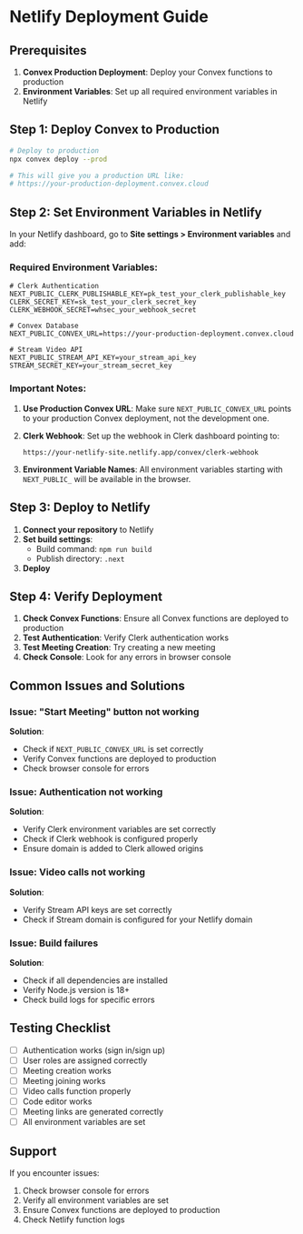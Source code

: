 # Netlify Deployment Guide

## Prerequisites

1. **Convex Production Deployment**: Deploy your Convex functions to production
2. **Environment Variables**: Set up all required environment variables in Netlify

## Step 1: Deploy Convex to Production

```bash
# Deploy to production
npx convex deploy --prod

# This will give you a production URL like:
# https://your-production-deployment.convex.cloud
```

## Step 2: Set Environment Variables in Netlify

In your Netlify dashboard, go to **Site settings > Environment variables** and add:

### Required Environment Variables:

```env
# Clerk Authentication
NEXT_PUBLIC_CLERK_PUBLISHABLE_KEY=pk_test_your_clerk_publishable_key
CLERK_SECRET_KEY=sk_test_your_clerk_secret_key
CLERK_WEBHOOK_SECRET=whsec_your_webhook_secret

# Convex Database
NEXT_PUBLIC_CONVEX_URL=https://your-production-deployment.convex.cloud

# Stream Video API
NEXT_PUBLIC_STREAM_API_KEY=your_stream_api_key
STREAM_SECRET_KEY=your_stream_secret_key
```

### Important Notes:

1. **Use Production Convex URL**: Make sure `NEXT_PUBLIC_CONVEX_URL` points to your production Convex deployment, not the development one.

2. **Clerk Webhook**: Set up the webhook in Clerk dashboard pointing to:
   ```
   https://your-netlify-site.netlify.app/convex/clerk-webhook
   ```

3. **Environment Variable Names**: All environment variables starting with `NEXT_PUBLIC_` will be available in the browser.

## Step 3: Deploy to Netlify

1. **Connect your repository** to Netlify
2. **Set build settings**:
   - Build command: `npm run build`
   - Publish directory: `.next`
3. **Deploy**

## Step 4: Verify Deployment

1. **Check Convex Functions**: Ensure all Convex functions are deployed to production
2. **Test Authentication**: Verify Clerk authentication works
3. **Test Meeting Creation**: Try creating a new meeting
4. **Check Console**: Look for any errors in browser console

## Common Issues and Solutions

### Issue: "Start Meeting" button not working
**Solution**: 
- Check if `NEXT_PUBLIC_CONVEX_URL` is set correctly
- Verify Convex functions are deployed to production
- Check browser console for errors

### Issue: Authentication not working
**Solution**:
- Verify Clerk environment variables are set correctly
- Check if Clerk webhook is configured properly
- Ensure domain is added to Clerk allowed origins

### Issue: Video calls not working
**Solution**:
- Verify Stream API keys are set correctly
- Check if Stream domain is configured for your Netlify domain

### Issue: Build failures
**Solution**:
- Check if all dependencies are installed
- Verify Node.js version is 18+
- Check build logs for specific errors

## Testing Checklist

- [ ] Authentication works (sign in/sign up)
- [ ] User roles are assigned correctly
- [ ] Meeting creation works
- [ ] Meeting joining works
- [ ] Video calls function properly
- [ ] Code editor works
- [ ] Meeting links are generated correctly
- [ ] All environment variables are set

## Support

If you encounter issues:
1. Check browser console for errors
2. Verify all environment variables are set
3. Ensure Convex functions are deployed to production
4. Check Netlify function logs
